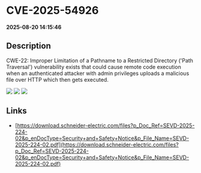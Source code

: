# CVE-2025-54926

**2025-08-20 14:15:46**

## Description
CWE-22: Improper Limitation of a Pathname to a Restricted Directory ('Path Traversal') vulnerability exists that could cause remote code execution when an authenticated attacker with admin privileges uploads a malicious file over HTTP which then gets executed.

![](https://img.shields.io/static/v1?label=Score&message=7.2&color=red)
![](https://img.shields.io/static/v1?label=Severity&message=HIGH&color=red)
![](https://img.shields.io/static/v1?label=CWE&message=Traversal&color=green)

## Links
- [https://download.schneider-electric.com/files?p_Doc_Ref=SEVD-2025-224-02&p_enDocType=Security+and+Safety+Notice&p_File_Name=SEVD-2025-224-02.pdf](https://download.schneider-electric.com/files?p_Doc_Ref=SEVD-2025-224-02&p_enDocType=Security+and+Safety+Notice&p_File_Name=SEVD-2025-224-02.pdf)
